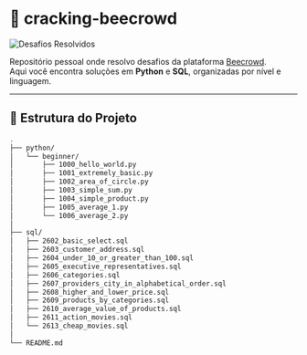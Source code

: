 # 🐝 cracking-beecrowd

![Desafios Resolvidos](https://img.shields.io/badge/\119-blueviolet)

Repositório pessoal onde resolvo desafios da plataforma [Beecrowd](https://www.beecrowd.com.br/).  
Aqui você encontra soluções em **Python** e **SQL**, organizadas por nível e linguagem.

---

## 📁 Estrutura do Projeto

```bash
.
├── python/
│   └── beginner/
│       ├── 1000_hello_world.py
│       ├── 1001_extremely_basic.py
│       ├── 1002_area_of_circle.py
│       ├── 1003_simple_sum.py
│       ├── 1004_simple_product.py
│       ├── 1005_average_1.py
│       └── 1006_average_2.py
│
├── sql/
│   ├── 2602_basic_select.sql
│   ├── 2603_customer_address.sql
│   ├── 2604_under_10_or_greater_than_100.sql
│   ├── 2605_executive_representatives.sql
│   ├── 2606_categories.sql
│   ├── 2607_providers_city_in_alphabetical_order.sql
│   ├── 2608_higher_and_lower_price.sql
│   ├── 2609_products_by_categories.sql
│   ├── 2610_average_value_of_products.sql
│   ├── 2611_action_movies.sql
│   └── 2613_cheap_movies.sql
│
└── README.md